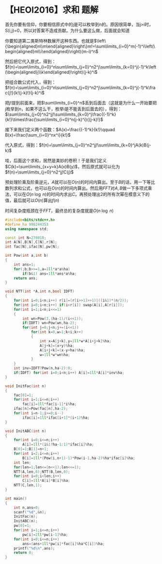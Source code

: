# 【HEOI2016】求和  题解

首先你要有信仰，你要相信原式中的j是可以枚举到n的。原因很简单，当j>i时，S(i,j)=0，所以对答案不造成贡献。为什么要这么做，后面就会知道

你要知道第二类斯特林数展开这种东西。也就是$\left\{\begin{aligned}n\\m\end{aligned}\right\}m!=\sum\limits_{i=0}^m(-1)^i\left(\begin{aligned}m\\i\end{aligned}\right)(m-i)^n$

然后把它代入原式，得到：$f(n)=\sum\limits_{i=0}^n\sum\limits_{j=0}^n2^j\sum\limits_{k=0}^j(-1)^k\left(\begin{aligned}j\\k\end{aligned}\right)(j-k)^i$

把组合数公式代入，得到：$f(n)=\sum\limits_{i=0}^n\sum\limits_{j=0}^n2^j\sum\limits_{k=0}^j(-1)^k\frac{j!}{k!(j-k)!}(j-k)^i$

把$j!$提到前面来，把$\sum\limits_{i=0}^n$丢到后面去（这就是为什么一开始要把j枚举到n，如果不这么干，枚举i是不能丢到后面去的），得到：$\sum\limits_{j=0}^n2^jj!\sum\limits_{k=0}^j\frac{(-1)^k}{k!}\times\frac{\sum\limits_{i=0}^n(j-k)^i}{(j-k)!}$

接下来我们定义两个函数：$A(x)=\frac{(-1)^k}{k!}\qquad B(x)=\frac{\sum_{i=0}^nx^i}{k!}$

代入原式，得到：$f(n)=\sum\limits_{j=0}^n2^jj!\sum\limits_{k=0}^jA(k)B(j-k)$

哇，后面这个求和，居然是美妙的卷积！于是我们定义$C(k)=\sum\limits_{x+y=k}A(x)B(y)$，然后原式就可以化为$f(n)=\sum\limits_{j=0}^n2^jj!C(j)$

预处理阶乘及阶乘逆元，$A$就可以在$O(n)$的时间内算出。至于$B$的话，用一下等比数列求和公式，也可以在$O(n)$的时间内算出。然后用$FFT$对$A,B$做一下多项式乘法，可以在$O(n\;\log\;n)$的时间内求出$C$。再预处理出$2$的所有次幂在模意义下的值，最后就可以$O(n)$算出$f(n)$

时间复杂度瓶颈在于$FFT$，最终总的复杂度就是$O(n\;\log\;n)$

```cpp
#include<bits/stdc++.h>
#define ha 998244353
using namespace std;

const int N=270010;
int A[N],B[N],C[N],r[N];
int fac[N],ifac[N],pw[N];

int Pow(int a,int b)
{
	int ans=1;
	for(;b;b>>=1,a=1ll*a*a%ha)
		if(b&1) ans=1ll*ans*a%ha;
	return ans;
}

void NTT(int *A,int n,bool IDFT)
{
	for(int i=0;i<n;i++) r[i]=(r[i>>1]>>1)|((i&1)*(n/2));
	for(int i=0;i<n;i++) if(i<r[i]) swap(A[i],A[r[i]]);
	for(int i=1;i<n;i<<=1)
	{
		int wn=Pow(3,(ha-1)/(i<<1));
		if(IDFT) wn=Pow(wn,ha-2);
		for(int j=0;j<n;j+=(i<<1))
			for(int k=0,w=1;k<i;k++)
			{
				int x=A[j+k],y=1ll*w*A[i+j+k]%ha;
				A[j+k]=(x+y)%ha;
				A[i+j+k]=(x-y+ha)%ha;
				w=1ll*w*wn%ha;
			}
	}
	int inv=IDFT?Pow(n,ha-2):0;
	if(IDFT) for(int i=0;i<n;i++) A[i]=1ll*A[i]*inv%ha;
}

void InitFac(int n)
{
	fac[0]=1;
	for(int i=1;i<=n;i++)
		fac[i]=1ll*fac[i-1]*i%ha;
	ifac[n]=Pow(fac[n],ha-2);
	for(int i=n-1;i>=0;i--)
		ifac[i]=1ll*ifac[i+1]*(i+1)%ha;
}

void InitABC(int n)
{
	for(int i=0;i<=n;i++)
		A[i]=1ll*(i&1?ha-1:1)*ifac[i]%ha;
	B[0]=1;B[1]=n+1;
	for(int i=2;i<=n;i++)
		B[i]=1ll*(Pow(i,n+1)-1)*Pow(i-1,ha-2)%ha*ifac[i]%ha;
	int len;
	for(len=1;len<=(n<<1);len<<=1);
	NTT(A,len,0);NTT(B,len,0);
	for(int i=0;i<len;i++)
		C[i]=1ll*A[i]*B[i]%ha;
	NTT(C,len,1);
}

int main()
{
	int n,ans=0;
	scanf("%d",&n);
	InitFac(n);
	InitABC(n);
	pw[0]=1;
	for(int i=1;i<=n;i++)
		pw[i]=2ll*pw[i-1]%ha;
	for(int i=0;i<=n;i++)
		ans=(ans+1ll*pw[i]*fac[i]%ha*C[i])%ha;
	printf("%d\n",ans);
	return 0;
}
```


